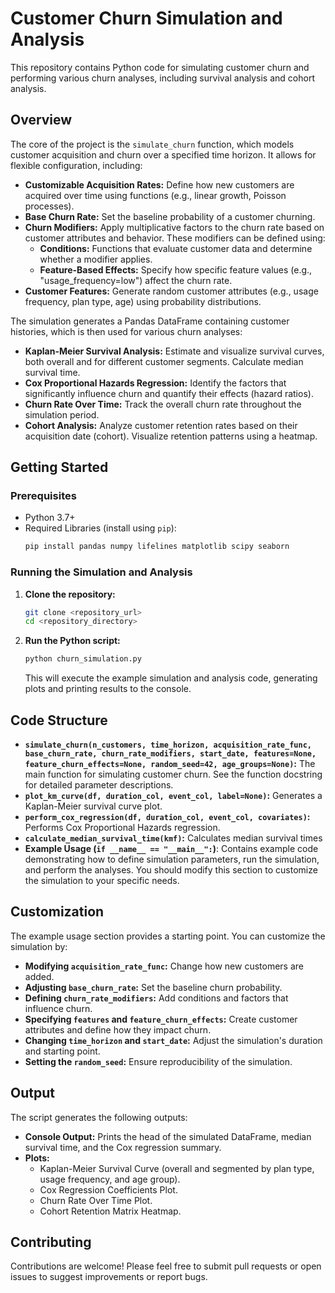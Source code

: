 # Customer Churn Simulation and Analysis

This repository contains Python code for simulating customer churn and performing various churn analyses, including survival analysis and cohort analysis.

## Overview

The core of the project is the `simulate_churn` function, which models customer acquisition and churn over a specified time horizon.  It allows for flexible configuration, including:

*   **Customizable Acquisition Rates:** Define how new customers are acquired over time using functions (e.g., linear growth, Poisson processes).
*   **Base Churn Rate:** Set the baseline probability of a customer churning.
*   **Churn Modifiers:**  Apply multiplicative factors to the churn rate based on customer attributes and behavior.  These modifiers can be defined using:
    *   **Conditions:**  Functions that evaluate customer data and determine whether a modifier applies.
    *   **Feature-Based Effects:**  Specify how specific feature values (e.g., "usage_frequency=low") affect the churn rate.
*   **Customer Features:**  Generate random customer attributes (e.g., usage frequency, plan type, age) using probability distributions.

The simulation generates a Pandas DataFrame containing customer histories, which is then used for various churn analyses:

*   **Kaplan-Meier Survival Analysis:**  Estimate and visualize survival curves, both overall and for different customer segments.  Calculate median survival time.
*   **Cox Proportional Hazards Regression:**  Identify the factors that significantly influence churn and quantify their effects (hazard ratios).
*   **Churn Rate Over Time:**  Track the overall churn rate throughout the simulation period.
*   **Cohort Analysis:**  Analyze customer retention rates based on their acquisition date (cohort).  Visualize retention patterns using a heatmap.

## Getting Started

### Prerequisites

*   Python 3.7+
*   Required Libraries (install using `pip`):
    ```bash
    pip install pandas numpy lifelines matplotlib scipy seaborn
    ```

### Running the Simulation and Analysis

1.  **Clone the repository:**

    ```bash
    git clone <repository_url>
    cd <repository_directory>
    ```

2.  **Run the Python script:**

    ```bash
    python churn_simulation.py
    ```

    This will execute the example simulation and analysis code, generating plots and printing results to the console.

## Code Structure

*   **`simulate_churn(n_customers, time_horizon, acquisition_rate_func, base_churn_rate, churn_rate_modifiers, start_date, features=None, feature_churn_effects=None, random_seed=42, age_groups=None)`:**  The main function for simulating customer churn.  See the function docstring for detailed parameter descriptions.
*   **`plot_km_curve(df, duration_col, event_col, label=None)`:**  Generates a Kaplan-Meier survival curve plot.
*   **`perform_cox_regression(df, duration_col, event_col, covariates)`:**  Performs Cox Proportional Hazards regression.
*   **`calculate_median_survival_time(kmf)`:** Calculates median survival times
*   **Example Usage (`if __name__ == "__main__":`)**:  Contains example code demonstrating how to define simulation parameters, run the simulation, and perform the analyses.  You should modify this section to customize the simulation to your specific needs.

## Customization

The example usage section provides a starting point.  You can customize the simulation by:

*   **Modifying `acquisition_rate_func`:** Change how new customers are added.
*   **Adjusting `base_churn_rate`:** Set the baseline churn probability.
*   **Defining `churn_rate_modifiers`:** Add conditions and factors that influence churn.
*   **Specifying `features` and `feature_churn_effects`:** Create customer attributes and define how they impact churn.
*   **Changing `time_horizon` and `start_date`:** Adjust the simulation's duration and starting point.
*   **Setting the `random_seed`:**  Ensure reproducibility of the simulation.

## Output

The script generates the following outputs:

*   **Console Output:**  Prints the head of the simulated DataFrame, median survival time, and the Cox regression summary.
*   **Plots:**
    *   Kaplan-Meier Survival Curve (overall and segmented by plan type, usage frequency, and age group).
    *   Cox Regression Coefficients Plot.
    *   Churn Rate Over Time Plot.
    *   Cohort Retention Matrix Heatmap.

## Contributing

Contributions are welcome!  Please feel free to submit pull requests or open issues to suggest improvements or report bugs.
